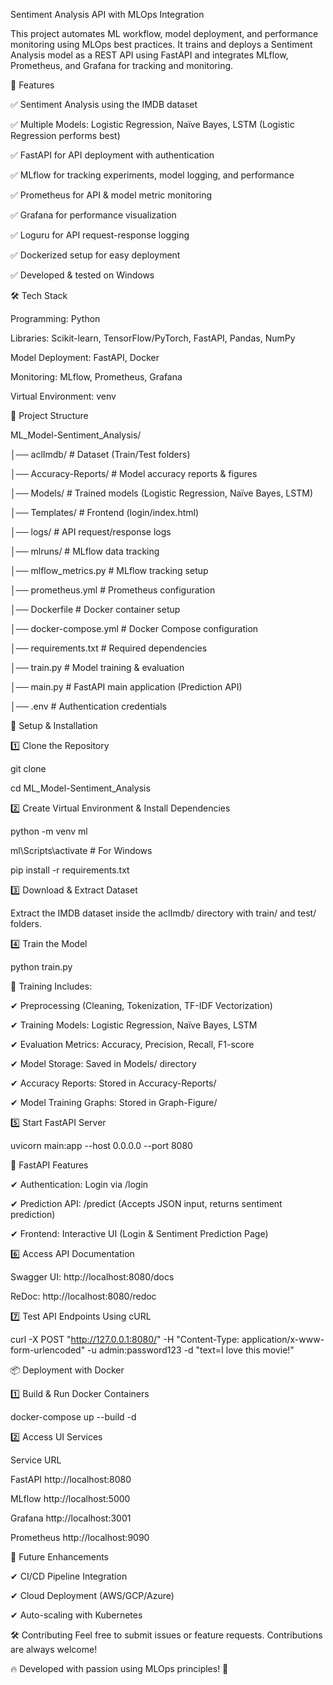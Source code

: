 Sentiment Analysis API with MLOps Integration

This project automates ML workflow, model deployment, and performance monitoring using MLOps best practices. It trains and deploys a Sentiment Analysis model as a REST API using FastAPI and integrates MLflow, Prometheus, and Grafana for tracking and monitoring.

📌 Features

✅ Sentiment Analysis using the IMDB dataset

✅ Multiple Models: Logistic Regression, Naïve Bayes, LSTM (Logistic Regression performs best)

✅ FastAPI for API deployment with authentication

✅ MLflow for tracking experiments, model logging, and performance

✅ Prometheus for API & model metric monitoring

✅ Grafana for performance visualization

✅ Loguru for API request-response logging

✅ Dockerized setup for easy deployment

✅ Developed & tested on Windows


🛠 Tech Stack


Programming: Python

Libraries: Scikit-learn, TensorFlow/PyTorch, FastAPI, Pandas, NumPy

Model Deployment: FastAPI, Docker

Monitoring: MLflow, Prometheus, Grafana

Virtual Environment: venv


📁 Project Structure

ML_Model-Sentiment_Analysis/

│── aclImdb/ # Dataset (Train/Test folders)

│── Accuracy-Reports/ # Model accuracy reports & figures

│── Models/ # Trained models (Logistic Regression, Naïve Bayes, LSTM)

│── Templates/ # Frontend (login/index.html)

│── logs/ # API request/response logs

│── mlruns/ # MLflow data tracking

│── mlflow_metrics.py # MLflow tracking setup

│── prometheus.yml # Prometheus configuration

│── Dockerfile # Docker container setup

│── docker-compose.yml # Docker Compose configuration

│── requirements.txt # Required dependencies

│── train.py # Model training & evaluation

│── main.py # FastAPI main application (Prediction API)

│── .env # Authentication credentials


📌 Setup & Installation


1️⃣ Clone the Repository

git clone

cd ML_Model-Sentiment_Analysis

2️⃣ Create Virtual Environment & Install Dependencies

python -m venv ml

ml\Scripts\activate # For Windows

pip install -r requirements.txt

3️⃣ Download & Extract Dataset

Extract the IMDB dataset inside the aclImdb/ directory with train/ and test/ folders.

4️⃣ Train the Model

python train.py

🔹 Training Includes:

✔ Preprocessing (Cleaning, Tokenization, TF-IDF Vectorization)

✔ Training Models: Logistic Regression, Naïve Bayes, LSTM

✔ Evaluation Metrics: Accuracy, Precision, Recall, F1-score

✔ Model Storage: Saved in Models/ directory

✔ Accuracy Reports: Stored in Accuracy-Reports/

✔ Model Training Graphs: Stored in Graph-Figure/

5️⃣ Start FastAPI Server

uvicorn main:app --host 0.0.0.0 --port 8080

🔹 FastAPI Features

✔ Authentication: Login via /login

✔ Prediction API: /predict (Accepts JSON input, returns sentiment prediction)

✔ Frontend: Interactive UI (Login & Sentiment Prediction Page)

6️⃣ Access API Documentation

Swagger UI: http://localhost:8080/docs

ReDoc: http://localhost:8080/redoc

7️⃣ Test API Endpoints Using cURL

curl -X POST "http://127.0.0.1:8080/" -H "Content-Type: application/x-www-form-urlencoded" -u admin:password123 -d "text=I love this movie!"

📦 Deployment with Docker

1️⃣ Build & Run Docker Containers

docker-compose up --build -d

2️⃣ Access UI Services

Service URL

FastAPI http://localhost:8080

MLflow http://localhost:5000

Grafana http://localhost:3001

Prometheus http://localhost:9090

📝 Future Enhancements

✔ CI/CD Pipeline Integration

✔ Cloud Deployment (AWS/GCP/Azure)

✔ Auto-scaling with Kubernetes

🛠 Contributing Feel free to submit issues or feature requests. Contributions are always welcome!

🔥 Developed with passion using MLOps principles! 🚀
